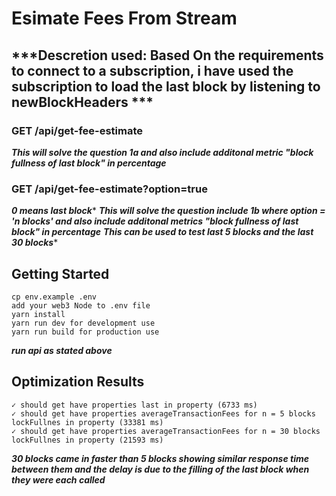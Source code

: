 # Esimate Fees From Stream

## ***Descretion used: Based On the requirements to connect to a subscription, i have used the subscription to load the last block by listening to newBlockHeaders ***

### GET /api/get-fee-estimate
***This will solve the question 1a and also include additonal metric "block fullness of last block" in percentage***

### GET /api/get-fee-estimate?option=true
***0 means last block****
***This will solve the question include 1b where option = 'n blocks' and also include additonal metrics "block fullness of last block" in percentage***
***This can be used to test last 5 blocks and the last 30 blocks****

## Getting Started

```
cp env.example .env
add your web3 Node to .env file
yarn install
yarn run dev for development use
yarn run build for production use
```

***run api as stated above***


## Optimization Results
```
✓ should get have properties last in property (6733 ms)
✓ should get have properties averageTransactionFees for n = 5 blocks lockFullnes in property (33381 ms)
✓ should get have properties averageTransactionFees for n = 30 blocks lockFullnes in property (21593 ms)
```
***30 blocks came in faster than 5 blocks showing similar response time between them and the delay is due to the filling of the last block when they were each called***